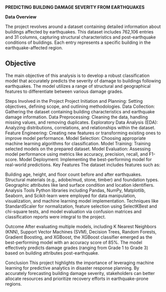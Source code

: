 **PREDICTING BUILDING DAMAGE SEVERITY FROM EARTHQUAKES**

**Data Overview**

The project revolves around a dataset containing detailed information about buildings affected by earthquakes. This dataset includes 762,106 entries and 31 columns, capturing structural characteristics and post-earthquake conditions of buildings. Each entry represents a specific building in the earthquake-affected region.

**Objective**
------------
The main objective of this analysis is to develop a robust classification model that accurately predicts the severity of damage to buildings following earthquakes. The model utilizes a range of structural and geographical features to differentiate between various damage grades.

Steps Involved in the Project
Project Initiation and Planning: Setting objectives, defining scope, and outlining methodologies.
Data Collection: Gathering the dataset containing building characteristics and earthquake damage information.
Data Preprocessing: Cleaning the data, handling missing values, and removing duplicates.
Exploratory Data Analysis (EDA): Analyzing distributions, correlations, and relationships within the dataset.
Feature Engineering: Creating new features or transforming existing ones to improve model performance.
Model Selection: Choosing appropriate machine learning algorithms for classification.
Model Training: Training selected models on the prepared dataset.
Model Evaluation: Assessing model performance using metrics like accuracy, precision, recall, and F1-score.
Model Deployment: Implementing the best-performing model for real-world predictions.
Key Features
The dataset includes features such as:

Building age, height, and floor count before and after earthquakes.
Structural materials (e.g., adobe/mud, stone, timber) and foundation types.
Geographic attributes like land surface condition and location identifiers.
Analysis Tools
Python libraries including Pandas, NumPy, Matplotlib, Seaborn, and Scikit-learn were employed for data manipulation, visualization, and machine learning model implementation. Techniques like StandardScaler for normalization, feature selection using SelectKBest and chi-square tests, and model evaluation via confusion matrices and classification reports were integral to the project.

Outcome
After evaluating multiple models, including K Nearest Neighbors (KNN), Support Vector Machines (SVM), Decision Trees, Random Forests, Gradient Boosting, and XGBoost, the XGBoost classifier emerged as the best-performing model with an accuracy score of 85%. The model effectively predicts damage grades (ranging from Grade 1 to Grade 3) based on building attributes post-earthquake.

Conclusion
This project highlights the importance of leveraging machine learning for predictive analytics in disaster response planning. By accurately forecasting building damage severity, stakeholders can better allocate resources and prioritize recovery efforts in earthquake-prone regions.





